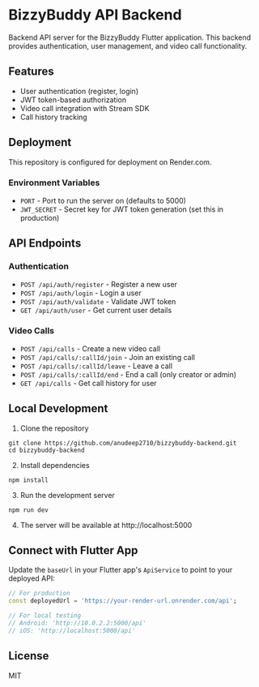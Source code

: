 # BizzyBuddy API Backend

Backend API server for the BizzyBuddy Flutter application. This backend provides authentication, user management, and video call functionality.

## Features

- User authentication (register, login)
- JWT token-based authorization
- Video call integration with Stream SDK
- Call history tracking

## Deployment

This repository is configured for deployment on Render.com.

### Environment Variables

- `PORT` - Port to run the server on (defaults to 5000)
- `JWT_SECRET` - Secret key for JWT token generation (set this in production)

## API Endpoints

### Authentication
- `POST /api/auth/register` - Register a new user
- `POST /api/auth/login` - Login a user
- `POST /api/auth/validate` - Validate JWT token
- `GET /api/auth/user` - Get current user details

### Video Calls
- `POST /api/calls` - Create a new video call
- `POST /api/calls/:callId/join` - Join an existing call
- `POST /api/calls/:callId/leave` - Leave a call
- `POST /api/calls/:callId/end` - End a call (only creator or admin)
- `GET /api/calls` - Get call history for user

## Local Development

1. Clone the repository
```
git clone https://github.com/anudeep2710/bizzybuddy-backend.git
cd bizzybuddy-backend
```

2. Install dependencies
```
npm install
```

3. Run the development server
```
npm run dev
```

4. The server will be available at http://localhost:5000

## Connect with Flutter App

Update the `baseUrl` in your Flutter app's `ApiService` to point to your deployed API:

```dart
// For production
const deployedUrl = 'https://your-render-url.onrender.com/api';

// For local testing
// Android: 'http://10.0.2.2:5000/api'
// iOS: 'http://localhost:5000/api'
```

## License

MIT 